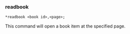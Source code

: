 ### readbook
```
*readbook <book id>,<page>;
```

This command will open a book item at the specified page.
